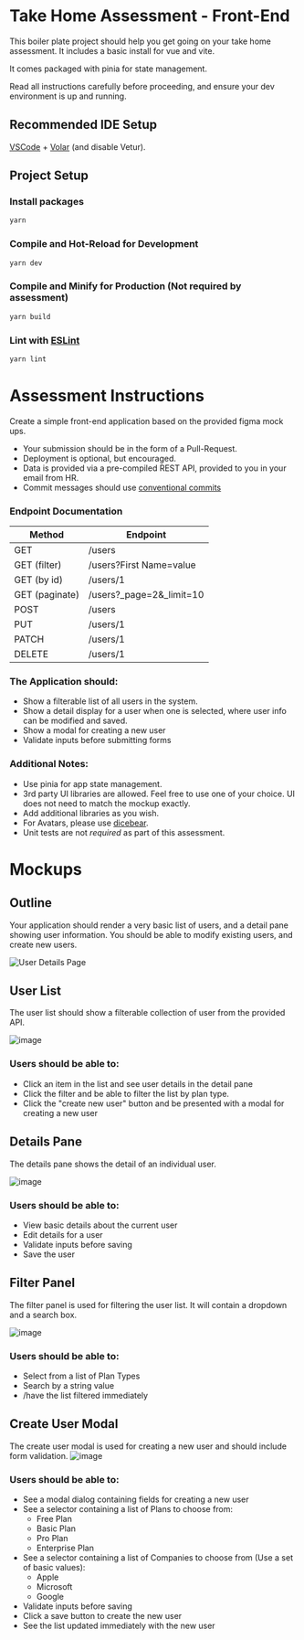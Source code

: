 # Take Home Assessment - Front-End

This boiler plate project should help you get going on your take home assessment. It includes a basic install for vue and vite. 

It comes packaged with pinia for state management.

Read all instructions carefully before proceeding, and ensure your dev environment is up and running.

## Recommended IDE Setup

[VSCode](https://code.visualstudio.com/) + [Volar](https://marketplace.visualstudio.com/items?itemName=Vue.volar) (and disable Vetur).

## Project Setup 
### Install packages

```sh
yarn
```

### Compile and Hot-Reload for Development
```sh
yarn dev
```

### Compile and Minify for Production (Not required by assessment)
```sh
yarn build
```

### Lint with [ESLint](https://eslint.org/)
```sh
yarn lint
```

# Assessment Instructions

Create a simple front-end application based on the provided figma mock ups. 

- Your submission should be in the form of a Pull-Request.
- Deployment is optional, but encouraged.
- Data is provided via a pre-compiled REST API, provided to you in your email from HR.
- Commit messages should use [conventional commits](https://www.conventionalcommits.org/en/v1.0.0/)

### Endpoint Documentation
| Method | Endpoint |
| ----- | -----|
| GET | /users |
| GET (filter) | /users?First Name=value |
| GET (by id) | /users/1 |
| GET (paginate) | /users?_page=2&_limit=10
| POST | /users |
| PUT | /users/1 |
| PATCH | /users/1 |
| DELETE | /users/1 |

### The Application should:
- Show a filterable list of all users in the system.
- Show a detail display for a user when one is selected, where user info can be modified and saved.
- Show a modal for creating a new user
- Validate inputs before submitting forms

### Additional Notes:
- Use pinia for app state management.
- 3rd party UI libraries are allowed. Feel free to use one of your choice. UI does not need to match the mockup exactly.
- Add additional libraries as you wish.
- For Avatars, please use  [dicebear](https://www.dicebear.com/styles/pixel-art/).
- Unit tests are not *required* as part of this assessment.

# Mockups
## Outline
Your application should render a very basic list of users, and a detail pane showing user information. You should be able to modify existing users, and create new users.

![User Details Page](public/394021448-e2cbe7fe-e248-4a17-b3bb-7eae24c271fa.png)

## User List
The user list should show a filterable collection of user from the provided API.

![image](public/394035220-17ecc77a-0309-4090-a827-ae11b8a4488c.png)

### Users should be able to:
- Click an item in the list and see user details in the detail pane
- Click the filter and be able to filter the list by plan type.
- Click the "create new user" button and be presented with a modal for creating a new user

## Details Pane
The details pane shows the detail of an individual user.

![image](public/394015956-eccd5366-396d-4856-9c78-659e9eff7177.png)

### Users should be able to:
- View basic details about the current user
- Edit details for a user
- Validate inputs before saving
- Save the user

## Filter Panel
The filter panel is used for filtering the user list. It will contain a dropdown and a search box.

![image](public/394034274-e8fef909-ff17-4b8d-bf7f-a2ad241fa322.png)

### Users should be able to:
- Select from a list of Plan Types
- Search by a string value
- /have the list filtered immediately

## Create User Modal
The create user modal is used for creating a new user and should include form validation.
![image](public/394021283-6cf698ac-581a-4920-8515-02e627c5ccbb.png)

### Users should be able to:
- See a modal dialog containing fields for creating a new user
- See a selector containing a list of Plans to choose from:
  - Free Plan
  - Basic Plan
  - Pro Plan
  - Enterprise Plan
- See a selector containing a list of Companies to choose from (Use a set of basic values):
  - Apple
  - Microsoft
  - Google
- Validate inputs before saving
- Click a save button to create the new user
- See the list updated immediately with the new user



